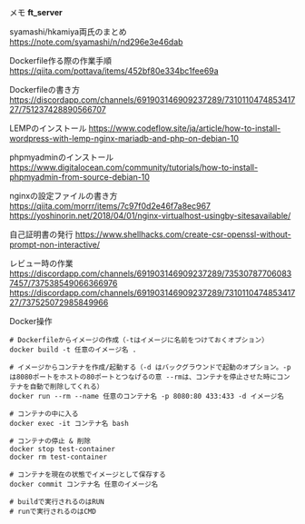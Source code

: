 メモ 
**ft_server**

syamashi/hkamiya両氏のまとめ
https://note.com/syamashi/n/nd296e3e46dab

Dockerfile作る際の作業手順
https://qiita.com/pottava/items/452bf80e334bc1fee69a

Dockerfileの書き方
https://discordapp.com/channels/691903146909237289/731011047485341727/751237428890566707

LEMPのインストール
https://www.codeflow.site/ja/article/how-to-install-wordpress-with-lemp-nginx-mariadb-and-php-on-debian-10

phpmyadminのインストール
https://www.digitalocean.com/community/tutorials/how-to-install-phpmyadmin-from-source-debian-10

nginxの設定ファイルの書き方
https://qiita.com/morrr/items/7c97f0d2e46f7a8ec967
https://yoshinorin.net/2018/04/01/nginx-virtualhost-usingby-sitesavailable/

自己証明書の発行
https://www.shellhacks.com/create-csr-openssl-without-prompt-non-interactive/

レビュー時の作業
https://discordapp.com/channels/691903146909237289/735307877060837457/737538549066366976
https://discordapp.com/channels/691903146909237289/731011047485341727/737525072985849966

Docker操作
```
# Dockerfileからイメージの作成（-tはイメージに名前をつけておくオプション）
docker build -t 任意のイメージ名 .

# イメージからコンテナを作成/起動する（-d はバックグラウンドで起動のオプション。-pは8080ポートをホストの80ポートとつなげるの意 --rmは、コンテナを停止させた時にコンテナを自動で削除してくれる） 
docker run --rm --name 任意のコンテナ名 -p 8080:80 433:433 -d イメージ名

# コンテナの中に入る
docker exec -it コンテナ名 bash

# コンテナの停止 & 削除
docker stop test-container
docker rm test-container

# コンテナを現在の状態でイメージとして保存する
docker commit コンテナ名 任意のイメージ名

# buildで実行されるのはRUN
# runで実行されるのはCMD
```
